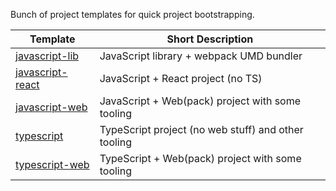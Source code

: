 Bunch of project templates for quick project bootstrapping.

| Template                              | Short Description                                   |
| ------------------------------------- | --------------------------------------------------- |
| [javascript-lib](/javascript-lib)     | JavaScript library + webpack UMD bundler            |
| [javascript-react](/javascript-react) | JavaScript + React project (no TS)                  |
| [javascript-web](/javascript-web)     | JavaScript + Web(pack) project with some tooling    |
| [typescript](typescript)              | TypeScript project (no web stuff) and other tooling |
| [typescript-web](typescript-web)      | TypeScript + Web(pack) project with some tooling    |
